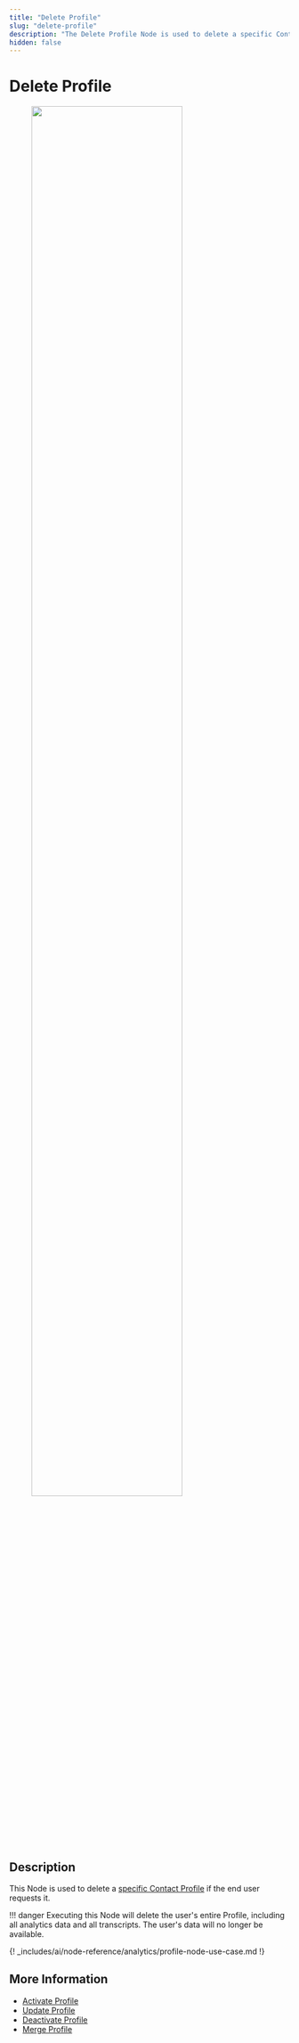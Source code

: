 ```yaml
---
title: "Delete Profile" 
slug: "delete-profile"
description: "The Delete Profile Node is used to delete a specific Contact Profile if the end user requests it."
hidden: false 
---
```


# Delete Profile

<figure>
  <img class="image-center" src="../../../../../_assets/ai/build/node-reference/profile/delete-profile.png" width="80%" />
</figure>

## Description

This Node is used to delete a [specific Contact Profile](../../../analyze/contact-profiles.md#view-a-contact-profile) if the end user requests it.

!!! danger
    Executing this Node will delete the user's entire Profile, including all analytics data and all transcripts. The user's data will no longer be available.

{! _includes/ai/node-reference/analytics/profile-node-use-case.md !}

## More Information

- [Activate Profile](activate-profile.md)
- [Update Profile](update-profile.md)
- [Deactivate Profile](deactivate-profile.md)
- [Merge Profile](merge-profile.md)